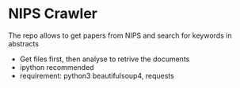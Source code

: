 NIPS Crawler
==

The repo allows to get papers from NIPS and search for keywords in abstracts

* Get files first, then analyse to retrive the documents
* ipython recommended
* requirement: python3 beautifulsoup4, requests
